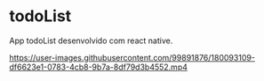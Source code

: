 # todoList
App todoList desenvolvido com react native.

https://user-images.githubusercontent.com/99891876/180093109-df6623e1-0783-4cb8-9b7a-8df79d3b4552.mp4
